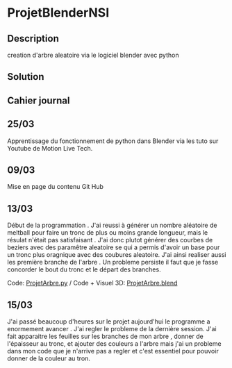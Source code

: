 # ProjetBlenderNSI

## Description

creation d'arbre aleatoire via le logiciel blender avec python

## Solution



## Cahier journal

## 25/03

Apprentissage du fonctionnement de python dans Blender via les tuto sur Youtube de Motion Live Tech.

## 09/03

Mise en page du contenu Git Hub

## 13/03

Début de la programmation . J'ai reussi à générer un nombre aléatoire de meltball pour faire un tronc de plus ou moins grande longueur,
mais le résulat n'était pas satisfaisant .
J'ai donc plutot générer des courbes de beziers avec des paramêtre aleatoire se qui a permis d'avoir un base pour un tronc plus oragnique avec des coubures aleatoire.
J'ai ainsi realiser aussi les première branche de l'arbre . Un probleme persiste il faut que je fasse concorder le bout du tronc et le départ des branches.

Code: [ProjetArbre.py](ProjetArbre.py) / Code + Visuel 3D: [ProjetArbre.blend](ProjetArbre.blend)

## 15/03
J'ai passé beaucoup d'heures sur le projet aujourd'hui le programme a enormement avancer . J'ai regler le probleme de la dernière session. J'ai fait apparaitre les feuilles sur les branches de mon arbre , donner de l'épaisseur au tronc, et ajouter des couleurs a l'arbre mais j'ai un probleme dans mon code que je n'arrive pas a regler et c'est essentiel pour pouvoir donner de la couleur au tron.
